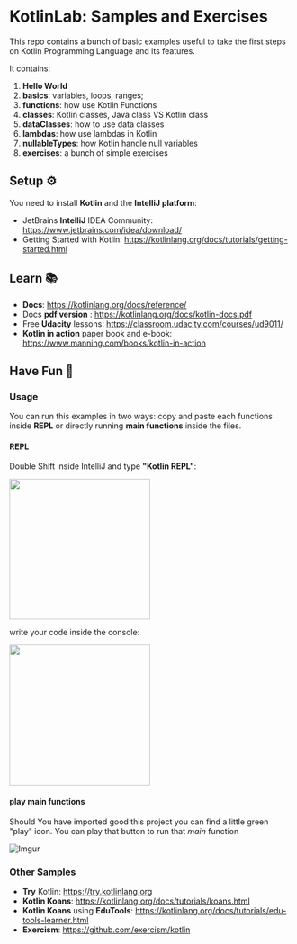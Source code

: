 # KotlinLab: Samples and Exercises

This repo contains a bunch of basic examples useful to take the first steps on Kotlin Programming Language and its features.

It contains:
1. __Hello World__
2. __basics__: variables, loops, ranges;
3. __functions__: how use Kotlin Functions
4. __classes__: Kotlin classes, Java class VS Kotlin class
5. __dataClasses__: how to use data classes 
6. __lambdas__: how use lambdas in Kotlin
7. __nullableTypes__: how Kotlin handle null variables
8. __exercises__: a bunch of simple exercises


## __Setup__ ⚙️
You need to install __Kotlin__ and the __IntelliJ platform__:
* JetBrains __IntelliJ__ IDEA Community: https://www.jetbrains.com/idea/download/
* Getting Started with Kotlin: https://kotlinlang.org/docs/tutorials/getting-started.html

## __Learn__ 📚

*  __Docs__: https://kotlinlang.org/docs/reference/
*  Docs __pdf version__ : https://kotlinlang.org/docs/kotlin-docs.pdf 
*  Free __Udacity__ lessons: https://classroom.udacity.com/courses/ud9011/
* __Kotlin in action__ paper book and e-book: https://www.manning.com/books/kotlin-in-action

## __Have Fun__  🎉

### __Usage__
You can run this examples in two ways: copy and paste each functions inside __REPL__  or directly running __main functions__ inside the files.

#### REPL
Double Shift inside IntelliJ and type __"Kotlin REPL"__:

<img src="http://kotlin-for-python.readthedocs.io/en/latest/_images/REPL_open.png" width=250>

write your code inside the console:

<img src="http://kotlin-for-python.readthedocs.io/en/latest/_images/REPL.png" width=250>

#### play main functions

Should You have imported good this project you can find a little green "play" icon.
You can play that button to run that _main_ function 

![Imgur](https://i.imgur.com/7q0rc3d.png)

### Other Samples
* __Try__ Kotlin: https://try.kotlinlang.org
* __Kotlin Koans__: https://kotlinlang.org/docs/tutorials/koans.html
* __Kotlin Koans__ using __EduTools__: https://kotlinlang.org/docs/tutorials/edu-tools-learner.html
* __Exercism__: https://github.com/exercism/kotlin

